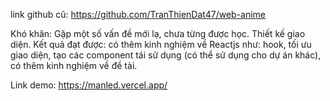 link github cũ: https://github.com/TranThienDat47/web-anime

Khó khăn: Gặp một số vấn đề mới lạ, chưa từng được học. Thiết kế giao diện.
Kết quả đạt được: có thêm kinh nghiệm về Reactjs như: hook, tối ưu giao diện, tạo các component tái sử dụng (có thể sử dụng cho dự án khác), có thêm kinh nghiệm về đề tài.

Link demo: https://manled.vercel.app/
